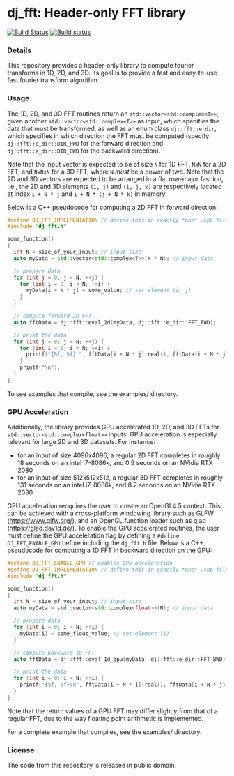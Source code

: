 # dj_fft: Header-only FFT library

[![Build Status](https://travis-ci.org/jdupuy/dj_fft.svg?branch=master)](https://travis-ci.org/jdupuy/dj_fft)
[![Build status](https://ci.appveyor.com/api/projects/status/nwcgmc1l74h8sudk?svg=true)](https://ci.appveyor.com/project/jdupuy/dj-fft)

### Details
This repository provides a header-only library to compute fourier transforms in 1D, 2D, and 3D. Its goal is to provide a fast and easy-to-use fast fourier transform algorithm. 

### Usage
The 1D, 2D, and 3D FFT routines return an `std::vector<std::complex<T>>`, given another `std::vector<std::complex<T>>` as input, which specifies the data that must be transformed, as well as an enum class `dj::fft::e_dir`, which specifies in which direction the FFT must be computed (specify `dj::fft::e_dir::DIR_FWD` for the forward direction and `dj::fft::e_dir::DIR_BWD` for the backward direction).

Note that the input vector is expected to be of size `N` for 1D FFT, `NxN` for a 2D FFT, and `NxNxN` for a 3D FFT, where `N` *must* be a power of two. Note that the 2D and 3D vectors are expected to be arranged in a flat row-major fashion, i.e., the 2D and 3D elements `(i, j)` and `(i, j, k)` are respectively located at index `i + N * j` and `i + N * (j + N * k)` in memory.

Below is a C++ pseudocode for computing a 2D FFT in forward direction:
```c++
#define DJ_FFT_IMPLEMENTATION // define this in exactly *one* .cpp file
#include "dj_fft.h"

some_function()
{
  int N = size_of_your_input; // input size
  auto myData = std::vector<std::complex<T>>(N * N); // input data

  // prepare data
  for (int j = 0; j < N; ++j) {
    for (int i = 0; i < N; ++i) {
      myData[i + N * j] = some_value; // set element (i, j)
    }
  }

  // compute forward 2D FFT
  auto fftData = dj::fft::eval_2d(myData, dj::fft::e_dir::FFT_FWD);

  // print the data
  for (int j = 0; j < N; ++j) {
    for (int i = 0; i < N; ++i) {
      printf("{%f, %f} ", fftData[i + N * j].real(), fftData[i + N * j].imag());
    }
    printf("\n");
  }
}
```

To see examples that compile, see the examples/ directory. 

### GPU Acceleration
Additionally, the library provides GPU accelerated 1D, 2D, and 3D FFTs for `std::vector<std::complex<float>>` inputs. GPU acceleration is especially relevant for large 2D and 3D datasets. For instance:
- for an input of size 4096x4096, a regular 2D FFT completes in roughly 18 seconds on an intel i7-8086k, and 0.9 seconds on an NVidia RTX 2080
- for an input of size 512x512x512, a regular 3D FFT completes in roughly 131 seconds on an intel i7-8086k, and 8.2 seconds on an NVidia RTX 2080

GPU acceleration recquires the user to create an OpenGL4.5 context. This can be achieved with a cross-platform windowing library such as GLFW (https://www.glfw.org/), and an OpenGL function loader such as glad (https://glad.dav1d.de/). To enable the GPU accelerated routines, the user must define the GPU acceleration flag by defining a ``#define DJ_FFT_ENABLE_GPU`` before including the ``dj_fft.h`` file. Below is a C++ pseudocode for computing a 1D FFT in backward direction on the GPU:

```c++
#define DJ_FFT_ENABLE_GPU // enables GPU acceleration
#define DJ_FFT_IMPLEMENTATION // define this in exactly *one* .cpp file
#include "dj_fft.h"

some_function()
{
  int N = size_of_your_input; // input size
  auto myData = std::vector<std::complex<float>>(N); // input data

  // prepare data
  for (int i = 0; i < N; ++i) {
    myData[i] = some_float_value; // set element (i)
  }

  // compute backward 1D FFT
  auto fftData = dj::fft::eval_1d_gpu(myData, dj::fft::e_dir::FFT_BWD);

  // print the data
  for (int i = 0; i < N; ++i) {
    printf("{%f, %f}\n", fftData[i + N * j].real(), fftData[i + N * j].imag());
  }
}
```
Note that the return values of a GPU FFT may differ slightly from that of a regular FFT, due to the way floating point arithmetic is implemented.

For a complete example that compiles, see the examples/ directory. 

### License
The code from this repository is released in public domain.
